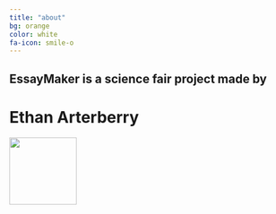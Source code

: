 ```yaml
---
title: "about"
bg: orange
color: white
fa-icon: smile-o
---
```


## EssayMaker is a science fair project made by

# Ethan Arterberry

<div class="center"> 
	  <img src="http://i.imgur.com/3zx2ztZ.png" style="width: 120px; height: auto;">
</div>

